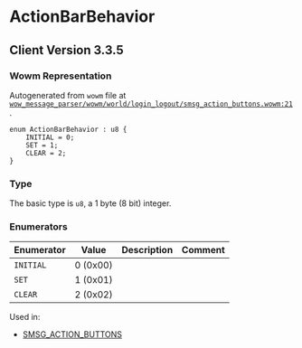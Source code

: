 # ActionBarBehavior

## Client Version 3.3.5

### Wowm Representation

Autogenerated from `wowm` file at [`wow_message_parser/wowm/world/login_logout/smsg_action_buttons.wowm:21`](https://github.com/gtker/wow_messages/tree/main/wow_message_parser/wowm/world/login_logout/smsg_action_buttons.wowm#L21).

```rust,ignore
enum ActionBarBehavior : u8 {
    INITIAL = 0;
    SET = 1;
    CLEAR = 2;
}
```
### Type
The basic type is `u8`, a 1 byte (8 bit) integer.
### Enumerators
| Enumerator | Value  | Description | Comment |
| --------- | -------- | ----------- | ------- |
| `INITIAL` | 0 (0x00) |  |  |
| `SET` | 1 (0x01) |  |  |
| `CLEAR` | 2 (0x02) |  |  |

Used in:
* [SMSG_ACTION_BUTTONS](smsg_action_buttons.md)

